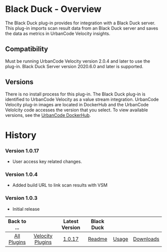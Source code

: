 
# Black Duck - Overview


The Black Duck plug-in provides for integration with a Black Duck server. This plug-in imports scan result data from an Black Duck server and saves the data as metrics in UrbanCode Velocity insights.

## Compatibility

Must be running UrbanCode Velocity version 2.0.4 and later to use the plug-in. Black Duck Server version 2020.6.0 and later is supported.

## Versions
There is no install process for this plug-in. The Black Duck plug-in is identified to UrbanCode Velocity as a value stream integration. UrbanCode Velocity plug-in images are located in DockerHub and the UrbanCode Velolcity code accesses the version that you select. To view available versions, see the [UrbanCode DockerHub](https://hub.docker.com/r/urbancode/ucv-ext-blackduck/tags).

# History

### Version 1.0.17

* User access key related changes.

### Version 1.0.4

* Added build URL to link scan results with VSM

### Version 1.0.3

* Initial release


|Back to ...||Latest Version|Black Duck |||
| :---: | :---: | :---: | :---: | :---: | :---: |
|[All Plugins](../../index.md)|[Velocity Plugins](../README.md)|[1.0.17](https://raw.githubusercontent.com/UrbanCode/IBM-UCV-PLUGINS/main/files/ucv-ext-blackduck/ucv-ext-blackduck-1.0.17.tar.zip)|[Readme](README.md)|[Usage](usage.md)|[Downloads](downloads.md)|
